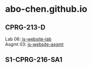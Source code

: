 # abo-chen.github.io
## CPRG-213-D ##  
Lab 06: [js-website-lab](https://abo-chen.github.io/js-website-lab/)  
Asgmt 03: [js-website-asgmt](https://abo-chen.github.io/js-website-asgmt/)
## S1-CPRG-216-SA1 ##
<!--(Project: Classes (Individual) [ARPC-Patient](https://github.com/abo-chen/ARPC-Patient/)  -->  
<!--(Project: Classes (Group) [ARPC](https://github.com/abo-chen/ARPC/)  --> 
